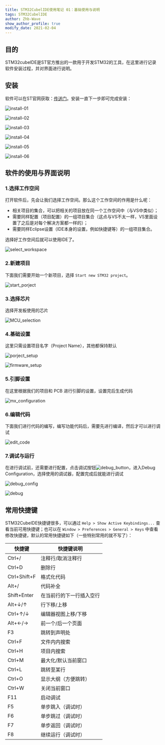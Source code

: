 ```yaml
---
title: STM32CubelIDE使用笔记 01：基础使用与说明
tags: STM32CubelIDE
author: Zhb-Wave
show_author_profile: true
modify_date: 2021-02-04
---
```


## 目的

STM32cubeIDE是ST官方推出的一款用于开发STM32的工具，在这里进行记录软件安装过程，并对界面进行说明。

<!--more-->

## 安装

软件可以在ST官网获取：[传送门](https://www.st.com/content/st_com/en/products/development-tools/software-development-tools/stm32-software-development-tools/stm32-ides/stm32cubeide.html)。安装一直下一步即可完成安装：

![install-01](http://robofuture.net.cn/assets/images/STM32CubelIDE/install-01.png)

![install-02](http://robofuture.net.cn/assets/images/STM32CubelIDE/install-02.png)

![install-03](http://robofuture.net.cn/assets/images/STM32CubelIDE/install-03.png)

![install-04](http://robofuture.net.cn/assets/images/STM32CubelIDE/install-04.png)

![install-05](http://robofuture.net.cn/assets/images/STM32CubelIDE/install-05.png)

![install-06](http://robofuture.net.cn/assets/images/STM32CubelIDE/install-06.png)

## 软件的使用与界面说明

### 1.选择工作空间

打开软件后，先会让我们选择工作空间。那么这个工作空间的作用是什么呢：

- 相关项目的集合，可以把相关的项目放在同一个工作空间中（与VS中类似）；
- 需要同样配置（项目配置）的一组项目集合（这点与VS不太一样，VS里面设置了之后是对每个解决方案都一样的）；
- 需要同样Eclipse设置（IDE本身的设置，例如快捷键等）的一组项目集合。

选择好工作空间后就可以使用IDE了。

![select_workspace](http://robofuture.net.cn/assets/images/STM32CubelIDE/select_workspace.png)

### 2.新建项目

下面我们需要开始一个新项目，选择 `Start new STM32 project`。

![start_porject](http://robofuture.net.cn/assets/images/STM32CubelIDE/start_porject.png)

### 3.选择芯片

选择开发板使用的芯片

![MCU_selection](http://robofuture.net.cn/assets/images/STM32CubelIDE/MCU_selection.png)

### 4.基础设置

这里只需设置项目名字（Project Name），其他都保持默认

![porject_setup](http://robofuture.net.cn/assets/images/STM32CubelIDE/porject_setup.png)

![firmware_setup](http://robofuture.net.cn/assets/images/STM32CubelIDE/firmware_setup.png)

### 5.引脚设置

在这里根据我们的项目和 PCB 进行引脚的设置，设置完后生成代码

![mx_configuration](http://robofuture.net.cn/assets/images/STM32CubelIDE/mx_configuration.png)

### 6.编辑代码

下面我们进行代码的编写，编写功能代码后，需要先进行编译，然后才可以进行调试

![edit_code](http://robofuture.net.cn/assets/images/STM32CubelIDE/edit_code.png)

### 7.调试与运行

在进行调试前，还需要进行配置，点击调试按钮![debug_button](http://robofuture.net.cn/assets/images/STM32CubelIDE/debug_button.png)，进入Debug Configuration，选择使用的调试器，配置完成后就能进行调试

![debug_config](http://robofuture.net.cn/assets/images/STM32CubelIDE/debug_config.png)

![debug](http://robofuture.net.cn/assets/images/STM32CubelIDE/debug.png)

## 常用快捷键

STM32CubeIDE快捷键很多，可以通过 `Help > Show Active Keybindings...` 查看当前可用快捷键；也可以在 `Window > Preferences > General > Keys` 中查看修改快捷键，默认的常用快捷键如下（一些特别常用的就不写了）：

| 快捷键       | 快捷键说明               |
| ------------ | ------------------------ |
| Ctrl+/       | 注释行/取消注释行        |
| Ctrl+D       | 删除行                   |
| Ctrl+Shift+F | 格式化代码               |
| Alt+/        | 代码补全                 |
| Shift+Enter  | 在当前行的下一行插入空行 |
| Alt+↓/↑      | 行下移/上移              |
| Ctrl+↑/↓     | 编辑器视图上移/下移      |
| Alt+←/→      | 前一个/后一个页面        |
| F3           | 跳转到声明处             |
| Ctrl+F       | 文件内内搜索             |
| Ctrl+H       | 项目内搜索               |
| Ctrl+M       | 最大化/默认当前窗口      |
| Ctrl+L       | 跳转至某行               |
| Ctrl+O       | 显示大纲（方便跳转）     |
| Ctrl+W       | 关闭当前窗口             |
| F11          | 启动调试                 |
| F5           | 单步跳入（调试时）       |
| F6           | 单步跳过（调试时）       |
| F7           | 单步返回（调试时）       |
| F8           | 继续运行（调试时）       |
